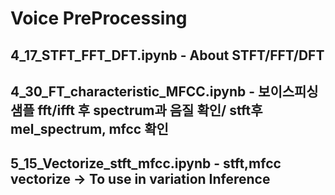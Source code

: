 # Voice PreProcessing

## 4_17_STFT_FFT_DFT.ipynb - About STFT/FFT/DFT
## 4_30_FT_characteristic_MFCC.ipynb - 보이스피싱 샘플 fft/ifft 후 spectrum과 음질 확인/ stft후 mel_spectrum, mfcc 확인 
## 5_15_Vectorize_stft_mfcc.ipynb - stft,mfcc vectorize -> To use in variation Inference

